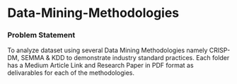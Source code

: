 # Data-Mining-Methodologies

### Problem Statement

To analyze dataset using several Data Mining Methodologies namely CRISP-DM, SEMMA & KDD to demonstrate industry standard practices.
Each folder has a Medium Article Link and Research Paper in PDF format as delivarables for each of the methodologies.
